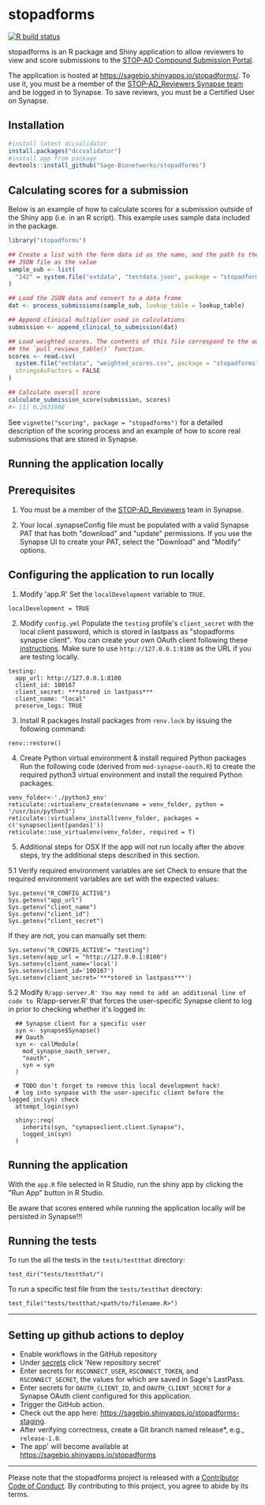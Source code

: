 <!-- README.md is generated from README.Rmd. Please edit that file -->

stopadforms
===========

<!-- badges: start -->

[![R build
status](https://github.com/Sage-Bionetworks/stopadforms/workflows/R-CMD-check/badge.svg)](https://github.com/Sage-Bionetworks/stopadforms/actions)
<!-- badges: end -->

stopadforms is an R package and Shiny application to allow reviewers to
view and score submissions to the [STOP-AD Compound Submission
Portal](https://stopadportal.synapse.org/#/).

The application is hosted at
<https://sagebio.shinyapps.io/stopadforms/>. To use it, you
must be a member of the [STOP-AD\_Reviewers Synapse
team](https://www.synapse.org/#!Team:3403721) and be logged in to
Synapse. To save reviews, you must be a Certified User on Synapse.

Installation
------------

``` r
#install latest dccvalidator
install.packages("dccvalidator")
#install app from package
devtools::install_github("Sage-Bionetworks/stopadforms")

```

Calculating scores for a submission
-----------------------------------

Below is an example of how to calculate scores for a submission outside
of the Shiny app (i.e. in an R script). This example uses sample data
included in the package.

``` r
library("stopadforms")

## Create a list with the form data id as the name, and the path to the included
## JSON file as the value
sample_sub <- list(
  "242" = system.file("extdata", "testdata.json", package = "stopadforms")
)

## Load the JSON data and convert to a data frame
dat <- process_submissions(sample_sub, lookup_table = lookup_table)

## Append clinical multiplier used in calculations
submission <- append_clinical_to_submission(dat)

## Load weighted scores. The contents of this file correspond to the output of
## the `pull_reviews_table()` function.
scores <- read.csv(
  system.file("extdata", "weighted_scores.csv", package = "stopadforms"),
  stringsAsFactors = FALSE
)

## Calculate overall score
calculate_submission_score(submission, scores)
#> [1] 0.2631988
```

See `vignette("scoring", package = "stopadforms")` for a detailed
description of the scoring process and an example of how to score real
submissions that are stored in Synapse.

Running the application locally
-------------------------------

## Prerequisites

1. You must be a member of the [STOP-AD_Reviewers](https://www.synapse.org/#!Team:3403721) team in Synapse.

2. Your local .synapseConfig file must be populated with a valid Synapse PAT 
that has both "download" and "update" permissions. If you use the Synapse UI to 
create your PAT, select the "Download" and "Modify" options.

## Configuring the application to run locally

1. Modify 'app.R'
Set the `localDevelopment` variable to `TRUE`. 
```
localDevelopment = TRUE
```

2. Modify `config.yml`
Populate the `testing` profile's `client_secret` with the local client password, 
which is stored in lastpass as "stopadforms synapse client". You can create your
own OAuth client following these [instructions](https://help.synapse.org/docs/Using-Synapse-as-an-OAuth-Server.2048327904.html).
Make sure to use `http://127.0.0.1:8100` as the URL if you are testing locally.
```
testing:
  app_url: http://127.0.0.1:8100
  client_id: 100167
  client_secret: ***stored in lastpass***
  client_name: "local"
  preserve_logs: TRUE
```

3. Install R packages
Install packages from `renv.lock` by issuing the following command:
```
renv::restore()
```

4. Create Python virtual environment & install required Python packages
Run the following code (derived from `mod-synapse-oauth.R`) to create the 
required python3 virtual environment and install the required Python packages. 

```
venv_folder<-'./python3_env'
reticulate::virtualenv_create(envname = venv_folder, python = '/usr/bin/python3')
reticulate::virtualenv_install(venv_folder, packages = c('synapseclient[pandas]'))
reticulate::use_virtualenv(venv_folder, required = T)

```

5. Additional steps for OSX
If the app will not run locally after the above steps, try the additional 
steps described in this section.

5.1 Verify required environment variables are set
Check to ensure that the required environment variables are set with the 
expected values:
```
Sys.getenv("R_CONFIG_ACTIVE")
Sys.getenv("app_url")
Sys.getenv("client_name")
Sys.getenv("client_id")
Sys.getenv("client_secret")
```

If they are not, you can manually set them:
```
Sys.setenv("R_CONFIG_ACTIVE"= "testing")
Sys.setenv(app_url = "http://127.0.0.1:8100")  
Sys.setenv(client_name='local')
Sys.setenv(client_id='100167')
Sys.setenv(client_secret='***stored in lastpass***')
```

5.2 Modify `R/app-server.R'
You may need to add an additional line of code to `R/app-server.R' that 
forces the user-specific Synapse client to log in prior to checking whether it's
logged in:

```
  ## Synapse client for a specific user
  syn <- synapse$Synapse()
  ## Oauth
  syn <- callModule(
    mod_synapse_oauth_server,
    "oauth",
    syn = syn
  )

  # TODO don't forget to remove this local development hack!
  # log into synpase with the user-specific client before the logged_in(syn) check
  attempt_login(syn) 
  
  shiny::req(
    inherits(syn, "synapseclient.client.Synapse"),
    logged_in(syn)
  )
```

## Running the application
With the `app.R` file selected in R Studio, run the shiny app by clicking the "Run App" button in R Studio.

Be aware that scores entered while running the application locally *will* be persisted in
Synapse!!! 

## Running the tests
To run the all the tests in the `tests/testthat` directory:
```
test_dir("tests/testthat/")
```

To run a specific test file from the `tests/testthat` directory:
```
test_file("tests/testthat/<path/to/filename.R>")
```

------------------------------------------------------------------------

Setting up github actions to deploy
-------------------------------

- Enable workflows in the GitHub repository
- Under [secrets](https://github.com/Sage-Bionetworks/stopadforms/settings/secrets/actions) click 'New repository secret'
- Enter secrets for `RSCONNECT_USER`, `RSCONNECT_TOKEN`, and `RSCONNECT_SECRET`, the values for which are saved in Sage's LastPass.
- Enter secrets for `OAUTH_CLIENT_ID`, and `OAUTH_CLIENT_SECRET` for a Synapse OAuth client configured for this application.
- Trigger the GitHub action.
- Check out the app here: https://sagebio.shinyapps.io/stopadforms-staging.
- After verifying correctness, create a Git branch named release*, e.g., `release-1.0`.
- The app' will become available at https://sagebio.shinyapps.io/stopadforms

------------------------------------------------------------------------

Please note that the stopadforms project is released with a [Contributor
Code of Conduct](.github/CODE_OF_CONDUCT.md). By contributing to this
project, you agree to abide by its terms.
